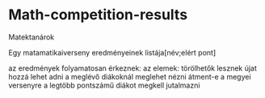 # Math-competition-results

Matektanárok

Egy matamatikaiverseny eredményeinek listája[név;elért pont]

az eredmények folyamatosan érkeznek:
    az elemek:
        törölhetők lesznek
        újat hozzá lehet adni
        a meglévő diákoknál meglehet nézni átment-e a megyei versenyre
        a legtöbb pontszámű diákot megkell jutalmazni
 